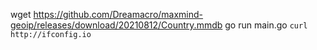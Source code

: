 wget https://github.com/Dreamacro/maxmind-geoip/releases/download/20210812/Country.mmdb
go run main.go `curl http://ifconfig.io`

